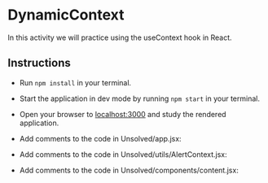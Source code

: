 # DynamicContext

In this activity we will practice using the useContext hook in React.

## Instructions

- Run `npm install` in your terminal.

- Start the application in dev mode by running `npm start` in your terminal.

- Open your browser to [localhost:3000](http://localhost:3000) and study the rendered application.

- Add comments to the code in Unsolved/app.jsx:

- Add comments to the code in Unsolved/utils/AlertContext.jsx:

- Add comments to the code in Unsolved/components/content.jsx:


